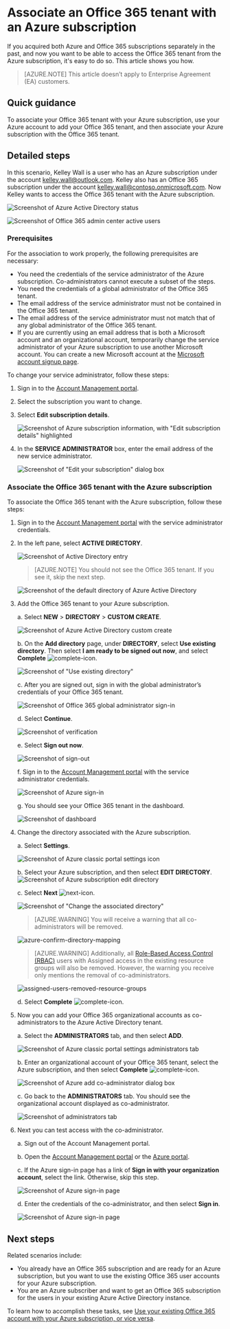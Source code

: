 <properties
	pageTitle="Use an Office 365 tenant with an Azure subscription | Microsoft Azure"
	description="Learn how to add an Office 365 directory (tenant) to an Azure subscription to make the association."
	services=""
	documentationCenter=""
	authors="JiangChen79"
	manager="mbaldwin"
	editor=""
	tags="billing,top-support-issue"/>

<tags
	ms.service="billing"
	ms.workload="na"
	ms.tgt_pltfrm="ibiza"
	ms.devlang="na"
	ms.topic="article"
	ms.date="09/16/2016"
	ms.author="cjiang"/>

# Associate an Office 365 tenant with an Azure subscription
If you acquired both Azure and Office 365 subscriptions separately in the past, and now you want to be able to access the Office 365 tenant from the Azure subscription, it's easy to do so. This article shows you how.

> [AZURE.NOTE] This article doesn’t apply to Enterprise Agreement (EA) customers.

## Quick guidance
To associate your Office 365 tenant with your Azure subscription, use your Azure account to add your Office 365 tenant, and then associate your Azure subscription with the Office 365 tenant.

## Detailed steps
In this scenario, Kelley Wall is a user who has an Azure subscription under the account kelley.wall@outlook.com. Kelley also has an Office 365 subscription under the account kelley.wall@contoso.onmicrosoft.com. Now Kelley wants to access the Office 365 tenant with the Azure subscription.

![Screenshot of Azure Active Directory status](./media/billing-add-office-365-tenant-to-azure-subscription/s31_msa-aad-status.png)

![Screenshot of Office 365 admin center active users](./media/billing-add-office-365-tenant-to-azure-subscription/s32_office-365-user.png)

### Prerequisites
For the association to work properly, the following prerequisites are necessary:

- You need the credentials of the service administrator of the Azure subscription. Co-administrators cannot execute a subset of the steps.
- You need the credentials of a global administrator of the Office 365 tenant.
- The email address of the service administrator must not be contained in the Office 365 tenant.
- The email address of the service administrator must not match that of any global administrator of the Office 365 tenant.
- If you are currently using an email address that is both a Microsoft account and an organizational account, temporarily change the service administrator of your Azure subscription to use another Microsoft account. You can create a new Microsoft account at the [Microsoft account signup page](https://signup.live.com/).


To change your service administrator, follow these steps:

1. Sign in to the [Account Management portal](https://account.windowsazure.com/subscriptions).
2. Select the subscription you want to change.
3. Select **Edit subscription details**.

    ![Screenshot of Azure subscription information, with "Edit subscription details" highlighted](./media/billing-add-office-365-tenant-to-azure-subscription/s33_azure-edit-subscription-details.png)

4. In the **SERVICE ADMINISTRATOR** box, enter the email address of the new service administrator.

    ![Screenshot of "Edit your subscription" dialog box](./media/billing-add-office-365-tenant-to-azure-subscription/s34_change-subscription-service-admin.png)

### Associate the Office 365 tenant with the Azure subscription
To associate the Office 365 tenant with the Azure subscription, follow these steps:

1. 	Sign in to the [Account Management portal](https://account.windowsazure.com/subscriptions) with the service administrator credentials.
2.	In the left pane, select **ACTIVE DIRECTORY**.

	![Screenshot of Active Directory entry](./media/billing-add-office-365-tenant-to-azure-subscription/s35-classic-portal-active-directory-entry.png)

	> [AZURE.NOTE] You should not see the Office 365 tenant. If you see it, skip the next step.

	![Screenshot of the default directory of Azure Active Directory](./media/billing-add-office-365-tenant-to-azure-subscription/s36-aad-tenant-default.png)

3. Add the Office 365 tenant to your Azure subscription.

	a. Select **NEW** > **DIRECTORY** > **CUSTOM CREATE**.

	![Screenshot of Azure Active Directory custom create](./media/billing-add-office-365-tenant-to-azure-subscription/s37-aad-custom-create.png)

	b. On the **Add directory** page, under **DIRECTORY**, select **Use existing directory**. Then select **I am ready to be signed out now**, and select **Complete** ![complete-icon](./media/billing-add-office-365-tenant-to-azure-subscription/s38_complete-icon.png).

	![Screenshot of "Use existing directory"](./media/billing-add-office-365-tenant-to-azure-subscription/s39_add-directory-use-existing.png)

	c. After you are signed out, sign in with the global administrator’s credentials of your Office 365 tenant.

	![Screenshot of Office 365 global administrator sign-in](./media/billing-add-office-365-tenant-to-azure-subscription/s310_sign-in-global-admin-office-365.png)

	d. Select **Continue**.

	![Screenshot of verification](./media/billing-add-office-365-tenant-to-azure-subscription/s311_use-contoso-directory-azure-verify.png)

	e. Select **Sign out now**.

	![Screenshot of sign-out](./media/billing-add-office-365-tenant-to-azure-subscription/s312_use-contoso-directory-azure-confirm-and-sign-out.png)

	f. Sign in to the [Account Management portal](https://account.windowsazure.com/subscriptions) with the service administrator credentials.

	![Screenshot of Azure sign-in](./media/billing-add-office-365-tenant-to-azure-subscription/s313_azure-sign-in-service-admin.png)

	g. You should see your Office 365 tenant in the dashboard.

	![Screenshot of dashboard](./media/billing-add-office-365-tenant-to-azure-subscription/s314_office-365-tenant-appear-in-azure.png)

4. Change the directory associated with the Azure subscription.

	a. Select **Settings**.

	![Screenshot of Azure classic portal settings icon](./media/billing-add-office-365-tenant-to-azure-subscription/s315_azure-classic-portal-settings-icon.png)

	b. Select your Azure subscription, and then select **EDIT DIRECTORY**.
	![Screenshot of Azure subscription edit directory](./media/billing-add-office-365-tenant-to-azure-subscription/s316_azure-subscription-edit-directory.png)

	c. Select **Next** ![next-icon](./media/billing-add-office-365-tenant-to-azure-subscription/s317_next-icon.png).

	![Screenshot of "Change the associated directory"](./media/billing-add-office-365-tenant-to-azure-subscription/s318_azure-change-associated-directory.png)

	> [AZURE.WARNING] You will receive a warning that all co-administrators will be removed.

	![azure-confirm-directory-mapping](./media/billing-add-office-365-tenant-to-azure-subscription/s322_azure-confirm-directory-mapping.png)

	>[AZURE.WARNING] Additionally, all [Role-Based Access Control (RBAC)](./active-directory/role-based-access-control-configure.md) users with Assigned access in the existing resource groups will also be removed. However, the warning you receive only mentions the removal of co-administrators.

	![assigned-users-removed-resource-groups](./media/billing-add-office-365-tenant-to-azure-subscription/s325_assigned-users-removed-resource-groups.png)

	d. Select **Complete** ![complete-icon](./media/billing-add-office-365-tenant-to-azure-subscription/s38_complete-icon.png).

5. Now you can add your Office 365 organizational accounts as co-administrators to the Azure Active Directory tenant.

	a. Select the **ADMINISTRATORS** tab, and then select **ADD**.

	![Screenshot of Azure classic portal settings administrators tab](./media/billing-add-office-365-tenant-to-azure-subscription/s319_azure-classic-portal-settings-administrators.png)

	b. Enter an organizational account of your Office 365 tenant, select the Azure subscription, and then select **Complete** ![complete-icon](./media/billing-add-office-365-tenant-to-azure-subscription/s38_complete-icon.png).

	![Screenshot of Azure add co-administrator dialog box](./media/billing-add-office-365-tenant-to-azure-subscription/s320_azure-add-co-administrator.png)

	c. Go back to the **ADMINISTRATORS** tab. You should see the organizational account displayed as co-administrator.

	![Screenshot of administrators tab](./media/billing-add-office-365-tenant-to-azure-subscription/s321_azure-co-administrator-added.png)

6. Next you can test access with the co-administrator.

	a. Sign out of the Account Management portal.

	b. Open the [Account Management portal](https://account.windowsazure.com/subscriptions) or the [Azure portal](https://portal.azure.com/).

	c. If the Azure sign-in page has a link of **Sign in with your organization account**, select the link. Otherwise, skip this step.

	![Screenshot of Azure sign-in page](./media/billing-add-office-365-tenant-to-azure-subscription/3-sign-in-to-azure.png)

	d. Enter the credentials of the co-administrator, and then select **Sign in**.

	![Screenshot of Azure sign-in page](./media/billing-add-office-365-tenant-to-azure-subscription/s324_azure-sign-in-with-co-admin.png)

## Next steps
Related scenarios include:

- You already have an Office 365 subscription and are ready for an Azure subscription, but you want to use the existing Office 365 user accounts for your Azure subscription.
- You are an Azure subscriber and want to get an Office 365 subscription for the users in your existing Azure Active Directory instance.

To learn how to accomplish these tasks, see [Use your existing Office 365 account with your Azure subscription, or vice versa](billing-use-existing-office-365-account-azure-subscription.md).
